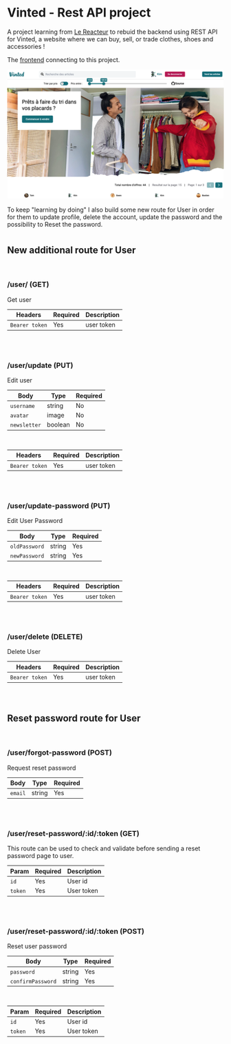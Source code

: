 # Vinted - Rest API project

A project learning from [Le Reacteur](https://github.com/lereacteur) to rebuid the backend using REST API for Vinted, a website where we can buy, sell, or trade clothes, shoes and accessories !

The [frontend](https://github.com/ShueiYang/vinted-project) connecting to this project.

![Alt text](https://github.com/ShueiYang/vinted-project/blob/main/public/images/Screenshot.png)


To keep "learning by doing" I also build some new route for User in order for them to update profile, delete the account, update the password and the possibility to Reset the password.

#
## New additional route for User
<br>

### /user/ (GET)

Get user

| Headers        | Required | Description |
| -------------- | -------- | ----------- |
| `Bearer token` | Yes      | user token  |

<br>
<br>

### /user/update (PUT)

Edit user

| Body        | Type    | Required |
| ----------  | ------  | -------- |
| `username`  | string  | No       |
| `avatar`    | image   | No       |
| `newsletter`| boolean | No       |

<br>

| Headers        | Required | Description |
| -------------- | -------- | ----------- |
| `Bearer token` | Yes      | user token  |

<br>
<br>

### /user/update-password (PUT)

Edit User Password

| Body          | Type   | Required |
| ----------    | ------ | -------- |
| `oldPassword` | string | Yes      |
| `newPassword` | string | Yes      |

<br>

| Headers        | Required | Description |
| -------------- | -------- | ----------- |
| `Bearer token` | Yes      | user token  |

<br>
<br>

### /user/delete (DELETE)

Delete User

| Headers        | Required | Description |
| -------------- | -------- | ----------- |
| `Bearer token` | Yes      | user token  |

<br>

#
## Reset password route for User
<br>

### /user/forgot-password (POST)

Request reset password

| Body    | Type   | Required |
| ------- | ------ | -------- |
| `email` | string | Yes      |

<br>
<br>

### /user/reset-password/:id/:token (GET)

This route can be used to check and validate before sending a reset password page to user.


| Param  | Required | Description |
| -----  | -------- | ----------- |
| `id`   | Yes      | User id     |
|`token` | Yes      | User token  |

<br>
<br>

### /user/reset-password/:id/:token (POST)
Reset user password

| Body             | Type   | Required |
| ---------------- | ------ | -------- |
| `password`       | string | Yes      |
| `confirmPassword`| string | Yes      |

<br>

| Param  | Required | Description |
| -----  | -------- | ----------- |
| `id`   | Yes      | User id     |
|`token` | Yes      | User token  |
